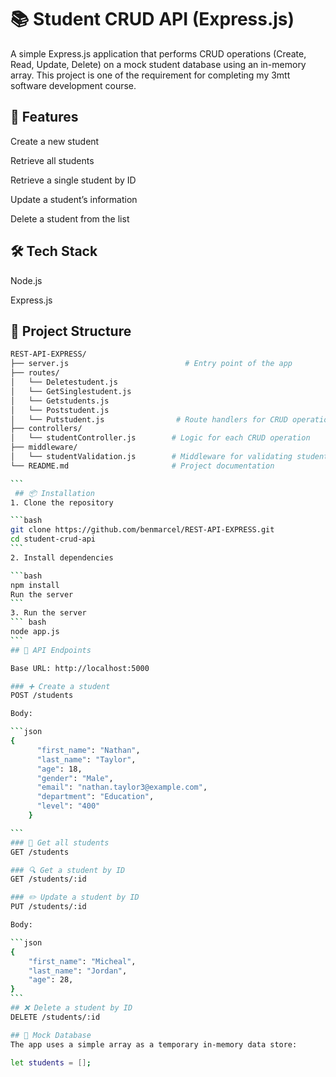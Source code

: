 # 📚 Student CRUD API (Express.js)

A simple Express.js application that performs CRUD operations (Create, Read, Update, Delete) on a mock student database using an in-memory array.
This project is one of the requirement for completing my 3mtt software development course.

## 🚀 Features

Create a new student

Retrieve all students

Retrieve a single student by ID

Update a student’s information

Delete a student from the list

## 🛠 Tech Stack

Node.js

Express.js

## 📁 Project Structure

````bash
REST-API-EXPRESS/
├── server.js                          # Entry point of the app
├── routes/
│   └── Deletestudent.js    
│   └── GetSinglestudent.js  
│   └── Getstudents.js  
│   └── Poststudent.js  
│   └── Putstudent.js                # Route handlers for CRUD operations
├── controllers/
│   └── studentController.js        # Logic for each CRUD operation
├── middleware/
│   └── studentValidation.js        # Middleware for validating student input
└── README.md                       # Project documentation

```
 ## 📦 Installation
1. Clone the repository

```bash
git clone https://github.com/benmarcel/REST-API-EXPRESS.git
cd student-crud-api
```
2. Install dependencies

```bash
npm install
Run the server
```
3. Run the server
``` bash
node app.js
```
## 🧪 API Endpoints

Base URL: http://localhost:5000

### ➕ Create a student
POST /students

Body:

```json
{
      "first_name": "Nathan",
      "last_name": "Taylor",
      "age": 18,
      "gender": "Male",
      "email": "nathan.taylor3@example.com",
      "department": "Education",
      "level": "400"
    }

```
### 📄 Get all students
GET /students

### 🔍 Get a student by ID
GET /students/:id

### ✏️ Update a student by ID
PUT /students/:id

Body:

```json
{
    "first_name": "Micheal",
    "last_name": "Jordan",
    "age": 28,
}
```
## ❌ Delete a student by ID
DELETE /students/:id

## 🧠 Mock Database
The app uses a simple array as a temporary in-memory data store:

let students = [];

